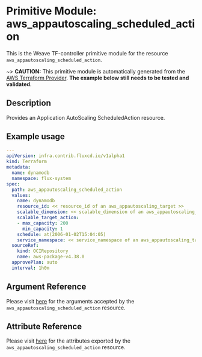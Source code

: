 
# Primitive Module: aws_appautoscaling_scheduled_action

This is the Weave TF-controller primitive module for the resource `aws_appautoscaling_scheduled_action`.

~> **CAUTION:** This primitive module is automatically generated from the [AWS Terraform Provider](https://registry.terraform.io/providers/hashicorp/aws/latest/docs/resources/appautoscaling_scheduled_action). **The example below still needs to be tested and validated**.

## Description

Provides an Application AutoScaling ScheduledAction resource.

## Example usage

```yaml
---
apiVersion: infra.contrib.fluxcd.io/v1alpha1
kind: Terraform
metadata:
  name: dynamodb
  namespace: flux-system
spec:
  path: aws_appautoscaling_scheduled_action
  values:
    name: dynamodb
    resource_id: << resource_id of an aws_appautoscaling_target >>
    scalable_dimension: << scalable_dimension of an aws_appautoscaling_target >>
    scalable_target_action:
    - max_capacity: 200
      min_capacity: 1
    schedule: at(2006-01-02T15:04:05)
    service_namespace: << service_namespace of an aws_appautoscaling_target >>
  sourceRef:
    kind: OCIRepository
    name: aws-package-v4.38.0
  approvePlan: auto
  interval: 1h0m
```

## Argument Reference

Please visit [here](https://registry.terraform.io/providers/hashicorp/aws/latest/docs/resources/appautoscaling_scheduled_action#argument-reference) for the arguments accepted by the `aws_appautoscaling_scheduled_action` resource.

## Attribute Reference

Please visit [here](https://registry.terraform.io/providers/hashicorp/aws/latest/docs/resources/appautoscaling_scheduled_action#attributes-reference) for the attributes exported by the `aws_appautoscaling_scheduled_action` resource.
